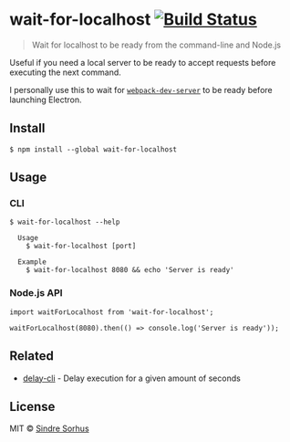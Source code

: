 # wait-for-localhost [![Build Status](https://travis-ci.org/sindresorhus/wait-for-localhost.svg?branch=master)](https://travis-ci.org/sindresorhus/wait-for-localhost)

> Wait for localhost to be ready from the command-line and Node.js

Useful if you need a local server to be ready to accept requests before executing the next command.

I personally use this to wait for [`webpack-dev-server`](https://github.com/webpack/webpack-dev-server) to be ready before launching Electron.


## Install

```
$ npm install --global wait-for-localhost
```


## Usage

### CLI

```
$ wait-for-localhost --help

  Usage
    $ wait-for-localhost [port]

  Example
    $ wait-for-localhost 8080 && echo 'Server is ready'
```

### Node.js API

```
import waitForLocalhost from 'wait-for-localhost';

waitForLocalhost(8080).then(() => console.log('Server is ready'));
```

## Related

- [delay-cli](https://github.com/sindresorhus/delay-cli) - Delay execution for a given amount of seconds


## License

MIT © [Sindre Sorhus](https://sindresorhus.com)
